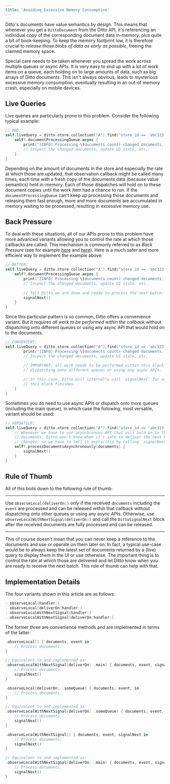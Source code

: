 ```yaml
---
title: 'Avoiding Excessive Memory Consumption'
---
```


Ditto's documents have value semantics by design. This means that whenever you
get a `DittoDocument` from the Ditto API, it's referencing an individual *copy*
of the corresponding document data in-memory, plus quite a bit of book-keeping.
To keep the memory footprint low, it is therefore crucial to *release those
blobs of data as early as possible*, freeing the claimed memory space.

Special care needs to be taken whenever you spread the work across multiple
queues or async APIs. It is very easy to end up with a lot of work items on a
queue, each holding on to large amounts of data, such as big arrays of Ditto
documents. This isn't always obvious, leads to mysterious excessive memory
consumption, eventually resulting in an out-of memory crash, especially on
mobile devices.

## Live Queries

Live queries are particularly prone to this problem. Consider the following
typical example:

```swift
// BAD:
self.liveQuery = ditto.store.collection("A").find("store_id == 'abc123'").observeLocal { [weak self] documents, event in
    self?.documentProcessingQueue.async {
        print("[INFO] Processing \(documents.count) changed documents...")
        // Inspect the changed documents, update UI state, etc.
    }
}
```

Depending on the amount of documents in the store and especially the rate at
which those are updated, that observation callback might be called many times,
each time with a fresh copy of the documents data (because value semantics) held
in-memory. Each of those dispatches will hold on to these document copies until
the work item had a chance to run. If the `documentProcessingQueue` can't keep
up processing those documents and releasing them fast enough, more and more
documents are accumulated in memory waiting to be processed, resulting in
excessive memory use.

## Back Pressure

To deal with these situations, all of our APIs prone to this problem have more
advanced variants allowing you to control the rate at which those callbacks are
called. This mechanism is commonly referred to as _Back Pressure_ (see for example
[here](https://tanaschita.com/20211205-back-pressure-in-combine) and
[here](https://medium.com/@jayphelps/backpressure-explained-the-flow-of-data-through-software-2350b3e77ce7)).
Here is a much safer and more efficient way to implement the example above:

```swift
// BETTER:
self.liveQuery = ditto.store.collection("A").find("store_id == 'abc123'").observeLocalWithNextSignal { [weak self] documents, event, signalNext in
    self?.documentProcessingQueue.async {
        print("[INFO] Processing \(documents.count) changed documents...")
        // Inspect the changed documents, update UI state, etc.
        
        // Tell Ditto we are done and ready to process the next batch:
        signalNext()
    }
}
```

Since this particular pattern is so common, Ditto offers a convenience variant.
But it requires *all work to be performed within the callback* without
dispatching onto different queues or using any async API that would hold on to
the documents.

```swift
// CONVENIENT:
self.liveQuery = ditto.store.collection("A").find("store_id == 'abc123'").observeLocal(deliverOn: self.documentProcessingQueue) { [weak self] documents, event in
        print("[INFO] Processing \(documents.count) changed documents...")
        // Inspect the changed documents, update UI state, etc.

        // IMPORTANT: all work needs to be performed within this block without
        // dispatching onto different queues or using any async APIs.
        
        // In this case, Ditto will internally call `signalNext` for us when
        // this block finishes.
    }
}
```

Sometimes you do need to use async APIs or dispatch onto more queues (including
the main queue), in which case the following, most versatile, variant should be
used:

```swift
// VERSATILE:
self.liveQuery = ditto.store.collection("A").find("store_id == 'abc123'").observeLocalWithNextSignal(deliverOn: self.liveQueryQueue) { [weak self] documents, event, signalNext in
    // Whenever we have to use asynchronous API that will hold on to the
    // documents, Ditto won't know when it's safe to deliver the next batch of
    // changes, so we have to tell it explicitly by calling `signalNext()`.    
    self?.processDocumentsAsynchronously(documents) {
        signalNext()
    }
}
```

## Rule of Thumb

All of this boils down to the following rule of thumb:

--------------------------------------------------------------------------------

Use `observeLocal(deliverOn:)` *only* if the received `documents` including the
`event` are processed and can be released within that callback without
dispatching onto other queues or using any async APIs. Otherwise, use
`observeLocalWithNextSignal(deliverOn:)` and call the `DittoSignalNext` block after
the received documents are fully processed and can be released.

--------------------------------------------------------------------------------

This of course doesn't mean that you can never keep a reference to the
documents and use or operate on them later on. In fact, a typical use-case
would be to always keep the latest set of documents returned by a (live) query
to display them in the UI or use otherwise. The important thing is to control
the rate at which those are delivered and let Ditto know when you are ready to
receive the next batch. This rule of thumb can help with that.

## Implementation Details

The four variants shown in this article are as follows:

```swift
- observeLocal(handler:)
- observeLocal(deliverOn:handler:)
- observeLocalWithNextSignal(handler:)
- observeLocalWithNextSignal(deliverOn:handler:)
````

The former three are convenience methods and are implemented in terms of the
latter:

```swift
.observeLocal() { documents, event in
    // Process documents.
}

// Equivalent to and implemented as:
.observeLocalWithNextSignal(deliverOn: .main) { documents, event, signalNext in
    // Process documents.
    signalNext()
}

```

```swift
.observeLocal(deliverOn: .someQueue) { documents, event, in
    // Process documents.
}

// Equivalent to and implemented as:
.observeLocalWithNextSignal(deliverOn: .someQueue) { documents, event, signalNext in
    // Process documents.
    signalNext()
}
```

```swift
.observeLocalWithNextSignal() { documents, event, signalNext in
    // Process documents.
    signalNext()
}

// Equivalent to and implemented as:
.observeLocalWithNextSignal(deliverOn: .main) { documents, event, signalNext in
    // Process documents.
    signalNext()
}
```

